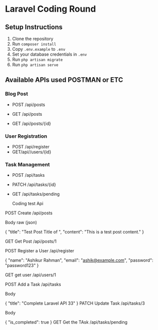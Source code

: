 # Laravel Coding Round

## Setup Instructions
1. Clone the repository
2. Run `composer install`
3. Copy `.env.example` to `.env`
4. Set your database credentials in `.env`
5. Run `php artisan migrate`
6. Run `php artisan serve`

## Available APIs used POSTMAN or ETC

### Blog Post
- POST /api/posts
  
- GET /api/posts
- GET /api/posts/{id}

### User Registration
- POST /api/register
- GET/api//users/{id}
  

### Task Management
- POST /api/tasks
- PATCH /api/tasks/{id}
- GET /api/tasks/pending



  Coding test Api
﻿

POST
Create
/api/posts
﻿

Body
raw (json)

{
  "title": "Test Post Title of ",
  "content": "This is a test post content."
}

GET
Get Post
/api/posts/1
﻿

POST
Register a User
/api/register
﻿

{
  "name": "Ashikur Rahman",
  "email": "ashik@example.com",
  "password": "password123"
}


GET
get user
/api/users/1
﻿

POST
Add a Task
/api/tasks
﻿

Body

{
    "title": "Complete Laravel API 33"
}
PATCH
Update Task
/api/tasks/3
﻿

Body

{
    "is_completed": true
}
GET
Get the TAsk
/api/tasks/pending
